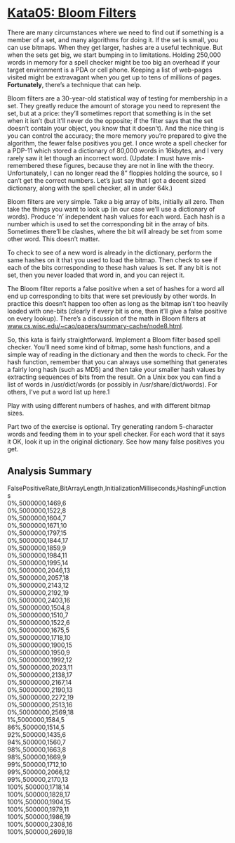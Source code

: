 # [Kata05: Bloom Filters](http://codekata.com/kata/kata05-bloom-filters/)

There are many circumstances where we need to find out if something is a member of a set, and many algorithms for doing it. If the set is small, you can use bitmaps. When they get larger, hashes are a useful technique. But when the sets get big, we start bumping in to limitations. Holding 250,000 words in memory for a spell checker might be too big an overhead if your target environment is a PDA or cell phone. Keeping a list of web-pages visited might be extravagant when you get up to tens of millions of pages. **Fortunately**, there’s a technique that can help.

Bloom filters are a 30-year-old statistical way of testing for membership in a set. They greatly reduce the amount of storage you need to represent the set, but at a price: they’ll sometimes report that something is in the set when it isn’t (but it’ll never do the opposite; if the filter says that the set doesn’t contain your object, you know that it doesn’t). And the nice thing is you can control the accuracy; the more memory you’re prepared to give the algorithm, the fewer false positives you get. I once wrote a spell checker for a PDP-11 which stored a dictionary of 80,000 words in 16kbytes, and I very rarely saw it let though an incorrect word. (Update: I must have mis-remembered these figures, because they are not in line with the theory. Unfortunately, I can no longer read the 8” floppies holding the source, so I can’t get the correct numbers. Let’s just say that I got a decent sized dictionary, along with the spell checker, all in under 64k.)

Bloom filters are very simple. Take a big array of bits, initially all zero. Then take the things you want to look up (in our case we’ll use a dictionary of words). Produce ‘n’ independent hash values for each word. Each hash is a number which is used to set the corresponding bit in the array of bits. Sometimes there’ll be clashes, where the bit will already be set from some other word. This doesn’t matter.

To check to see of a new word is already in the dictionary, perform the same hashes on it that you used to load the bitmap. Then check to see if each of the bits corresponding to these hash values is set. If any bit is not set, then you never loaded that word in, and you can reject it.

The Bloom filter reports a false positive when a set of hashes for a word all end up corresponding to bits that were set previously by other words. In practice this doesn’t happen too often as long as the bitmap isn’t too heavily loaded with one-bits (clearly if every bit is one, then it’ll give a false positive on every lookup). There’s a discussion of the math in Bloom filters at www.cs.wisc.edu/~cao/papers/summary-cache/node8.html.

So, this kata is fairly straightforward. Implement a Bloom filter based spell checker. You’ll need some kind of bitmap, some hash functions, and a simple way of reading in the dictionary and then the words to check. For the hash function, remember that you can always use something that generates a fairly long hash (such as MD5) and then take your smaller hash values by extracting sequences of bits from the result. On a Unix box you can find a list of words in /usr/dict/words (or possibly in /usr/share/dict/words). For others, I’ve put a word list up here.1

Play with using different numbers of hashes, and with different bitmap sizes.

Part two of the exercise is optional. Try generating random 5-character words and feeding them in to your spell checker. For each word that it says it OK, look it up in the original dictionary. See how many false positives you get.

## Analysis Summary

FalsePositiveRate,BitArrayLength,InitializationMilliseconds,HashingFunctions\
0%,5000000,1469,6\
0%,5000000,1522,8\
0%,5000000,1604,7\
0%,5000000,1671,10\
0%,5000000,1797,15\
0%,5000000,1844,17\
0%,5000000,1859,9\
0%,5000000,1984,11\
0%,5000000,1995,14\
0%,5000000,2046,13\
0%,5000000,2057,18\
0%,5000000,2143,12\
0%,5000000,2192,19\
0%,5000000,2403,16\
0%,50000000,1504,8\
0%,50000000,1510,7\
0%,50000000,1522,6\
0%,50000000,1675,5\
0%,50000000,1718,10\
0%,50000000,1900,15\
0%,50000000,1950,9\
0%,50000000,1992,12\
0%,50000000,2023,11\
0%,50000000,2138,17\
0%,50000000,2167,14\
0%,50000000,2190,13\
0%,50000000,2272,19\
0%,50000000,2513,16\
0%,50000000,2569,18\
1%,5000000,1584,5\
86%,500000,1514,5\
92%,500000,1435,6\
94%,500000,1560,7\
98%,500000,1663,8\
98%,500000,1669,9\
99%,500000,1712,10\
99%,500000,2066,12\
99%,500000,2170,13\
100%,500000,1718,14\
100%,500000,1828,17\
100%,500000,1904,15\
100%,500000,1979,11\
100%,500000,1986,19\
100%,500000,2308,16\
100%,500000,2699,18